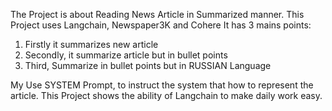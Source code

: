 The Project is about Reading News Article in Summarized manner.
This Project uses Langchain, Newspaper3K and Cohere
It has 3 mains points:
 1) Firstly it summarizes new article
 2) Secondly, it summarize article but in bullet points
 3) Third, Summarize in bullet points but in RUSSIAN Language

 My Use SYSTEM Prompt, to instruct the system that how to represent the article.
 This Project shows the ability of Langchain to make daily work easy.
